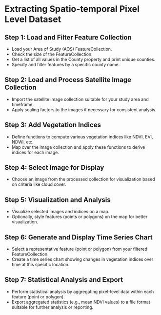 # Extracting Spatio-temporal Pixel Level Dataset

## Step 1: Load and Filter Feature Collection
- Load your Area of Study (AOS) FeatureCollection.
- Check the size of the FeatureCollection.
- Get a list of all values in the County property and print unique counties.
- Specify and filter features by a specific county name.

## Step 2: Load and Process Satellite Image Collection
- Import the satellite image collection suitable for your study area and timeframe.
- Apply scaling factors to the images if necessary for consistent analysis.

## Step 3: Add Vegetation Indices
- Define functions to compute various vegetation indices like NDVI, EVI, NDWI, etc.
- Map over the image collection and apply these functions to derive indices for each image.

## Step 4: Select Image for Display
- Choose an image from the processed collection for visualization based on criteria like cloud cover.

## Step 5: Visualization and Analysis
- Visualize selected images and indices on a map.
- Optionally, style features (points or polygons) on the map for better visualization.

## Step 6: Generate and Display Time Series Chart
- Select a representative feature (point or polygon) from your filtered FeatureCollection.
- Create a time series chart showing changes in vegetation indices over time at this specific location.

## Step 7: Statistical Analysis and Export
- Perform statistical analysis by aggregating pixel-level data within each feature (point or polygon).
- Export aggregated statistics (e.g., mean NDVI values) to a file format suitable for further analysis or reporting.
